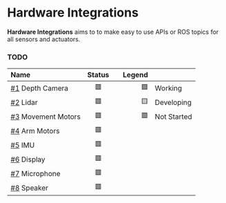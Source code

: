 # Hardware Integrations
**Hardware Integrations** aims to to make easy to use APIs or ROS topics for all sensors and actuators.

### TODO
| Name                   | Status   |     | Legend |            |
| :------------          | :-----:  | --- | -----: | :-------   |
| [#1] Depth Camera      | 🟥      |     | 🟩     | Working    |
| [#2] Lidar             | 🟥      |     | 🟨     | Developing |
| [#3] Movement Motors   | 🟥      |     | 🟥     | Not Started|
| [#4] Arm Motors        | 🟥      |
| [#5] IMU               | 🟥      |
| [#6] Display           | 🟥      |
| [#7] Microphone        | 🟥      |
| [#8] Speaker           | 🟥      |

[#1]: https://github.com/EIC-Robocup-2026/hardware-integrations/issues/1
[#2]: https://github.com/EIC-Robocup-2026/hardware-integrations/issues/2
[#3]: https://github.com/EIC-Robocup-2026/hardware-integrations/issues/3
[#4]: https://github.com/EIC-Robocup-2026/hardware-integrations/issues/4
[#5]: https://github.com/EIC-Robocup-2026/hardware-integrations/issues/5
[#6]: https://github.com/EIC-Robocup-2026/hardware-integrations/issues/6
[#7]: https://github.com/EIC-Robocup-2026/hardware-integrations/issues/7
[#8]: https://github.com/EIC-Robocup-2026/hardware-integrations/issues/8
